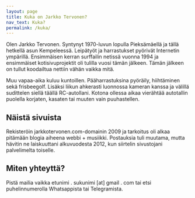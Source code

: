 ```yaml
---
layout: page
title: Kuka on Jarkko Tervonen?
nav_text: Kuka?
permalink: /kuka/
---
```


Olen Jarkko Tervonen. Syntynyt 1970-luvun lopulla Pieksämäellä ja tällä hetkellä asun Kempeleessä. Leipätyöt ja harrastukset pyörivät Internetin ympärillä. Ensimmäisen kerran surffailin netissä vuonna 1994 ja ensimmäiset kotisivuprojektit oli tulilla vuosi tämän jälkeen. Tämän jälkeen on tullut koodailtua nettiin vähän vaikka mitä.

Muu vapaa-aika kuluu kuntoillen. Pääharrastuksina pyöräily, hiihtäminen sekä frisbeegolf. Lisäksi liikun ahkerasti luonnossa kameran kanssa ja välillä sudittelen siellä täällä RC-autollani. Kotona ollessa aikaa vierähtää autotallin puolella korjaten, kasaten tai muuten vain puuhastellen.

## Näistä sivuista

Rekisteröin jarkkotervonen.com-domainin 2009 ja tarkoitus oli alkaa pitämään blogia aiheena webbi + musiikki. Postauksia tuli muutama, mutta hävitin ne laiskuuttani alkuvuodesta 2012, kun siirtelin sivustojani palvelimelta toiselle.

## Miten yhteyttä?

Pistä mailia vaikka etunimi . sukunimi [at] gmail . com tai etsi puhelinnumerolla Whatsappista tai Telegramista.
